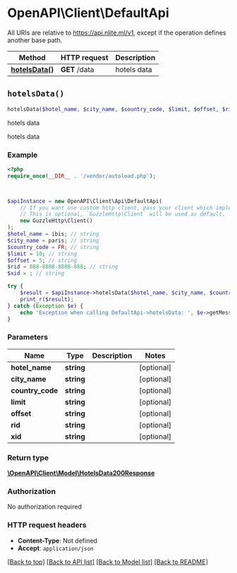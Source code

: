 # OpenAPI\Client\DefaultApi

All URIs are relative to https://api.nlite.ml/v1, except if the operation defines another base path.

| Method | HTTP request | Description |
| ------------- | ------------- | ------------- |
| [**hotelsData()**](DefaultApi.md#hotelsData) | **GET** /data | hotels data |


## `hotelsData()`

```php
hotelsData($hotel_name, $city_name, $country_code, $limit, $offset, $rid, $xid): \OpenAPI\Client\Model\HotelsData200Response
```

hotels data

hotels data

### Example

```php
<?php
require_once(__DIR__ . '/vendor/autoload.php');



$apiInstance = new OpenAPI\Client\Api\DefaultApi(
    // If you want use custom http client, pass your client which implements `GuzzleHttp\ClientInterface`.
    // This is optional, `GuzzleHttp\Client` will be used as default.
    new GuzzleHttp\Client()
);
$hotel_name = ibis; // string
$city_name = paris; // string
$country_code = FR; // string
$limit = 10; // string
$offset = 5; // string
$rid = 888-8888-8888-888; // string
$xid = ; // string

try {
    $result = $apiInstance->hotelsData($hotel_name, $city_name, $country_code, $limit, $offset, $rid, $xid);
    print_r($result);
} catch (Exception $e) {
    echo 'Exception when calling DefaultApi->hotelsData: ', $e->getMessage(), PHP_EOL;
}
```

### Parameters

| Name | Type | Description  | Notes |
| ------------- | ------------- | ------------- | ------------- |
| **hotel_name** | **string**|  | [optional] |
| **city_name** | **string**|  | [optional] |
| **country_code** | **string**|  | [optional] |
| **limit** | **string**|  | [optional] |
| **offset** | **string**|  | [optional] |
| **rid** | **string**|  | [optional] |
| **xid** | **string**|  | [optional] |

### Return type

[**\OpenAPI\Client\Model\HotelsData200Response**](../Model/HotelsData200Response.md)

### Authorization

No authorization required

### HTTP request headers

- **Content-Type**: Not defined
- **Accept**: `application/json`

[[Back to top]](#) [[Back to API list]](../../README.md#endpoints)
[[Back to Model list]](../../README.md#models)
[[Back to README]](../../README.md)
